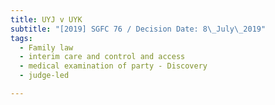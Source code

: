 ```yaml
---
title: UYJ v UYK
subtitle: "[2019] SGFC 76 / Decision Date: 8\_July\_2019"
tags:
  - Family law
  - interim care and control and access
  - medical examination of party - Discovery
  - judge-led

---
```

